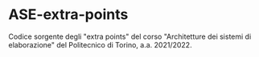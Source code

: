# ASE-extra-points
Codice sorgente degli "extra points" del corso "Architetture dei sistemi di elaborazione" del Politecnico di Torino, a.a. 2021/2022.

